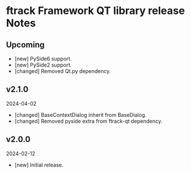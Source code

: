 # ftrack Framework QT library release Notes

## Upcoming

* [new] PySide6 support.
* [new] PySide2 support.
* [changed] Removed Qt.py dependency.

## v2.1.0
2024-04-02

* [changed] BaseContextDialog inherit from BaseDialog. 
* [changed] Removed pyside extra from ftrack-qt dependency.

## v2.0.0
2024-02-12

*  [new] Initial release.
